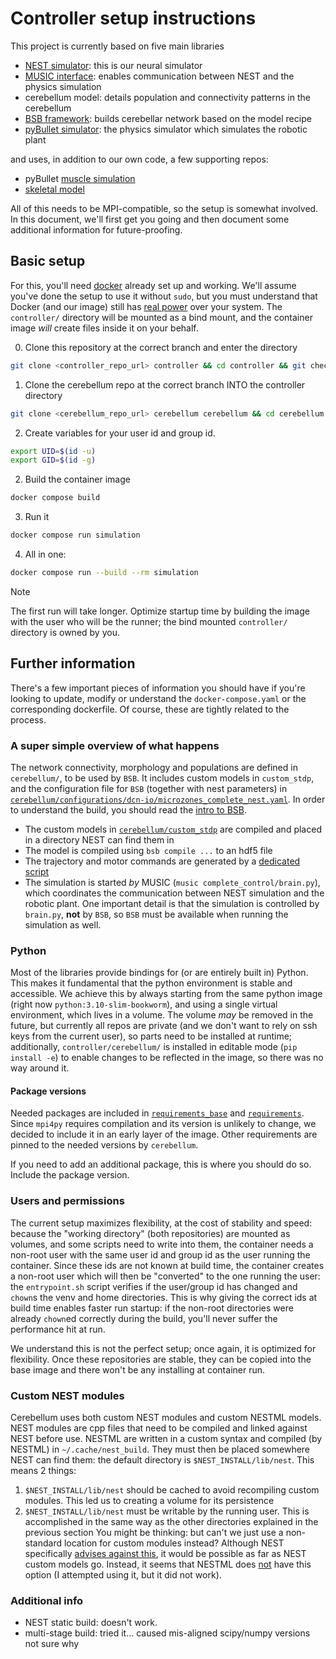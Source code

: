 # Controller setup instructions

This project is currently based on five main libraries
- [NEST simulator](https://github.com/nest/nest-simulator/releases/tag/v3.7): this is our neural simulator
- [MUSIC interface](https://github.com/INCF/MUSIC): enables communication between NEST and the physics simulation
- cerebellum model: details population and connectivity patterns in the cerebellum
- [BSB framework](https://bsb.readthedocs.io/en/latest/index.html): builds cerebellar network based on the model recipe
- [pyBullet simulator](https://github.com/bulletphysics/bullet3): the physics simulator which simulates the robotic plant

and uses, in addition to our own code, a few supporting repos:
- pyBullet [muscle simulation](https://github.com/UM-Projects-MZ/bullet_muscle_sim)
- [skeletal model](https://github.com/UM-Projects-MZ/embodiment_sdf_models)

All of this needs to be MPI-compatible, so the setup is somewhat involved. In this document, we'll first get you going and then document some additional information for future-proofing.

## Basic setup
For this, you'll need [docker](https://docs.docker.com/engine/install/) already set up and working. We'll assume you've done the setup to use it without `sudo`, but you must understand that Docker (and our image) still has [real power](https://docs.docker.com/engine/security/#docker-daemon-attack-surface) over your system. The `controller/` directory will be mounted as a bind mount, and the container image _will_ create files inside it on your behalf.

0. Clone this repository at the correct branch and enter the directory 
```sh
git clone <controller_repo_url> controller && cd controller && git checkout complete_control_cereb
```
1. Clone the cerebellum repo at the correct branch INTO the controller directory
```sh
git clone <cerebellum_repo_url> cerebellum cerebellum && cd cerebellum && git checkout feature/plasticity && cd ..
```
2. Create variables for your user id and group id.
```sh
export UID=$(id -u)
export GID=$(id -g)
```
2. Build the container image
```sh
docker compose build
```
3. Run it
```sh
docker compose run simulation
```
4. All in one:
```sh
docker compose run --build --rm simulation
```

> [!NOTE]
> The first run will take longer. Optimize startup time by building the image with the user who will be the runner; the bind mounted `controller/` directory is owned by you.

## Further information
There's a few important pieces of information you should have if you're looking to update, modify or understand the `docker-compose.yaml` or the corresponding dockerfile. Of course, these are tightly related to the process.

### A super simple overview of what happens
The network connectivity, morphology and populations are defined in `cerebellum/`, to be used by `BSB`. It includes custom models in `custom_stdp`, and the configuration file for `BSB` (together with nest parameters) in [`cerebellum/configurations/dcn-io/microzones_complete_nest.yaml`](cerebellum/configurations/dcn-io/microzones_complete_nest.yaml). In order to understand the build, you should read the [intro to BSB](https://bsb.readthedocs.io/en/latest/getting-started/top-level-guide.html#get-started).
- The custom models in [`cerebellum/custom_stdp`](cerebellum/custom_stdp) are compiled and placed in a directory NEST can find them in
- The model is compiled using `bsb compile ...` to an hdf5 file
- The trajectory and motor commands are generated by a [dedicated script](complete_control/generate_analog_signals.py)
- The simulation is started _by_ MUSIC (`music complete_control/brain.py`), which coordinates the communication between NEST simulation and the robotic plant. One important detail is that the simulation is controlled by `brain.py`, **not** by `BSB`, so `BSB` must be available when running the simulation as well.

### Python
Most of the libraries provide bindings for (or are entirely built in) Python. This makes it fundamental that the python environment is stable and accessible. We achieve this by always starting from the same python image (right now `python:3.10-slim-bookworm`), and using a single virtual environment, which lives in a volume. The volume _may_ be removed in the future, but currently all repos are private (and we don't want to rely on ssh keys from the current user), so parts need to be installed at runtime; additionally, `controller/cerebellum/` is installed in editable mode (`pip install -e`) to enable changes to be reflected in the image, so there was no way around it.

#### Package versions
Needed packages are included in [`requirements_base`](requirements_base.txt) and [`requirements`](requirements.txt). Since `mpi4py` requires compilation and its version is unlikely to change, we decided to include it in an early layer of the image. Other requirements are pinned to the needed versions by `cerebellum`.

If you need to add an additional package, this is where you should do so. Include the package version.

### Users and permissions
The current setup maximizes flexibility, at the cost of stability and speed: because the "working directory" (both repositories) are mounted as volumes, and some scripts need to write into them, the container needs a non-root user with the same user id and group id as the user running the container. Since these ids are not known at build time, the container creates a non-root user which will then be "converted" to the one running the user: the `entrypoint.sh` script verifies if the user/group id has changed and `chown`s the venv and home directories. This is why giving the correct ids at build time enables faster run startup: if the non-root directories were already `chown`ed correctly during the build, you'll never suffer the performance hit at run.

We understand this is not the perfect setup; once again, it is optimized for flexibility. Once these repositories are stable, they can be copied into the base image and there won't be any installing at container run.

### Custom NEST modules
Cerebellum uses both custom NEST modules and custom NESTML models. NEST modules are cpp files that need to be compiled and linked against NEST before use. NESTML are written in a custom syntax and compiled (by NESTML) in `~/.cache/nest_build`. They must then be placed somewhere NEST can find them: the default directory is `$NEST_INSTALL/lib/nest`. This means 2 things:
1. `$NEST_INSTALL/lib/nest` should be cached to avoid recompiling custom modules. This led us to creating a volume for its persistence
2. `$NEST_INSTALL/lib/nest` must be writable by the running user. This is accomplished in the same way as the other directories explained in the previous section
You might be thinking: but can't we just use a non-standard location for custom modules instead? Although NEST specifically [advises against this](https://nest-extension-module.readthedocs.io/en/latest/extension_modules.html#building-mymodule), it would be possible as far as NEST custom models go. Instead, it seems that NESTML does [not](https://github.com/nest/nestml/issues/480) have this option (I attempted using it, but it did not work).

### Additional info
- NEST static build: doesn't work.
- multi-stage build: tried it... caused mis-aligned scipy/numpy versions not sure why